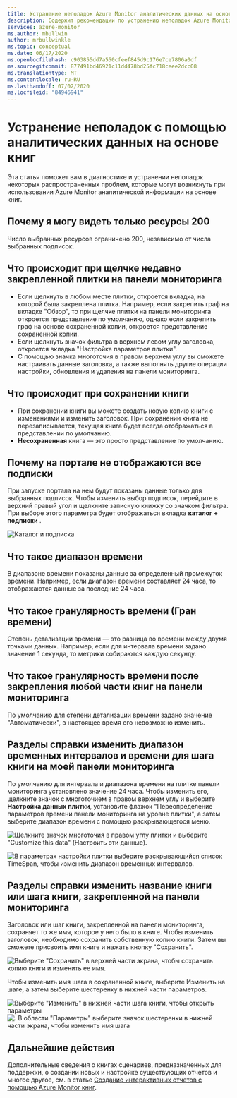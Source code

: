 ```yaml
---
title: Устранение неполадок Azure Monitor аналитических данных на основе книг
description: Содержит рекомендации по устранению неполадок Azure Monitor для таких служб, как Azure Key Vault, Azure CosmosDB, служба хранилища Azure и кэш Azure для Redis.
services: azure-monitor
ms.author: mbullwin
author: mrbullwinkle
ms.topic: conceptual
ms.date: 06/17/2020
ms.openlocfilehash: c903855dd7a550cfeef845d9c176e7ce7806a0df
ms.sourcegitcommit: 877491bd46921c11dd478bd25fc718ceee2dcc08
ms.translationtype: MT
ms.contentlocale: ru-RU
ms.lasthandoff: 07/02/2020
ms.locfileid: "84946941"
---
```

# <a name="troubleshooting-workbook-based-insights"></a>Устранение неполадок с помощью аналитических данных на основе книг

Эта статья поможет вам в диагностике и устранении неполадок некоторых распространенных проблем, которые могут возникнуть при использовании Azure Monitor аналитической информации на основе книг.


## <a name="why-can-i-only-see-200-resources"></a>Почему я могу видеть только ресурсы 200

Число выбранных ресурсов ограничено 200, независимо от числа выбранных подписок.

## <a name="what-happens-when-i-click-on-a-recently-pinned-tile-in-the-dashboard"></a>Что происходит при щелчке недавно закрепленной плитки на панели мониторинга

* Если щелкнуть в любом месте плитки, откроется вкладка, на которой была закреплена плитка. Например, если закрепить граф на вкладке "Обзор", то при щелчке плитки на панели мониторинга откроется представление по умолчанию, однако если закрепить граф на основе сохраненной копии, откроется представление сохраненной копии.
* Если щелкнуть значок фильтра в верхнем левом углу заголовка, откроется вкладка "Настройка параметров плитки".
* С помощью значка многоточия в правом верхнем углу вы сможете настраивать данные заголовка, а также выполнять другие операции настройки, обновления и удаления на панели мониторинга.

## <a name="what-happens-when-i-save-a-workbook"></a>Что происходит при сохранении книги

* При сохранении книги вы можете создать новую копию книги с изменениями и изменить заголовок. При сохранении книга не перезаписывается, текущая книга будет всегда отображаться в представлении по умолчанию.
* **Несохраненная** книга — это просто представление по умолчанию.

## <a name="why-dont-i-see-all-my-subscriptions-in-the-portal"></a>Почему на портале не отображаются все подписки

При запуске портала на нем будут показаны данные только для выбранных подписок. Чтобы изменить выбор подписок, перейдите в верхний правый угол и щелкните записную книжку со значком фильтра. При выборе этого параметра будет отображаться вкладка **каталог + подписки** .

![Каталог и подписка](./media/storage-insights-overview/fqa3.png)

## <a name="what-is-time-range"></a>Что такое диапазон времени

В диапазоне времени показаны данные за определенный промежуток времени. Например, если диапазон времени составляет 24 часа, то отображаются данные за последние 24 часа.

## <a name="what-is-time-granularity-time-grain"></a>Что такое гранулярность времени (Гран времени)

Степень детализации времени — это разница во времени между двумя точками данных. Например, если для интервала времени задано значение 1 секунда, то метрики собираются каждую секунду.

## <a name="what-is-the-time-granularity-once-we-pin-any-part-of-the-workbooks-to-a-dashboard"></a>Что такое гранулярность времени после закрепления любой части книг на панели мониторинга

По умолчанию для степени детализации времени задано значение "Автоматически", в настоящее время его невозможно изменить.

## <a name="how-do-i-change-the-timespan-time-range-of-the-workbook-step-on-my-dashboard"></a>Разделы справки изменить диапазон временных интервалов и времени для шага книги на моей панели мониторинга

По умолчанию для интервала и диапазона времени на плитке панели мониторинга установлено значение 24 часа. Чтобы изменить его, щелкните значок с многоточием в правом верхнем углу и выберите **Настройка данных плитки**, установите флажок "Переопределение параметров времени панели мониторинга на уровне плитки", а затем выберите диапазон времени с помощью раскрывающегося меню.  

![Щелкните значок многоточия в правом углу плитки и выберите "Customize this data" (Настроить эти данные).](./media/storage-insights-overview/fqa-data-settings.png)

![В параметрах настройки плитки выберите раскрывающийся список TimeSpan, чтобы изменить диапазон временных интервалов.](./media/storage-insights-overview/fqa-timespan.png)

## <a name="how-do-i-change-the-title-of-the-workbook-or-a-workbook-step-i-pinned-to-a-dashboard"></a>Разделы справки изменить название книги или шага книги, закрепленной на панели мониторинга

Заголовок или шаг книги, закрепленной на панели мониторинга, сохраняет то же имя, которое у него было в книге. Чтобы изменить заголовок, необходимо сохранить собственную копию книги. Затем вы сможете присвоить имя книге и нажать кнопку "Сохранить".

![Выберите "Сохранить" в верхней части экрана, чтобы сохранить копию книги и изменить ее имя.](./media/storage-insights-overview/fqa-change-workbook-name.png)

Чтобы изменить имя шага в сохраненной книге, выберите Изменить на шаге, а затем выберите шестеренку в нижней части параметров.

![Выберите "Изменить" в нижней части шага книги, чтобы открыть параметры](./media/storage-insights-overview/fqa-edit.png)
![. В области "Параметры" выберите значок шестеренки в нижней части экрана, чтобы изменить имя шага](./media/storage-insights-overview/fqa-change-name.png)

## <a name="next-steps"></a>Дальнейшие действия

Дополнительные сведения о книгах сценариев, предназначенных для поддержки, о создании новых и настройке существующих отчетов и многое другое, см. в статье [Создание интерактивных отчетов с помощью Azure Monitor книг](https://docs.microsoft.com/azure/azure-monitor/platform/workbooks-overview).